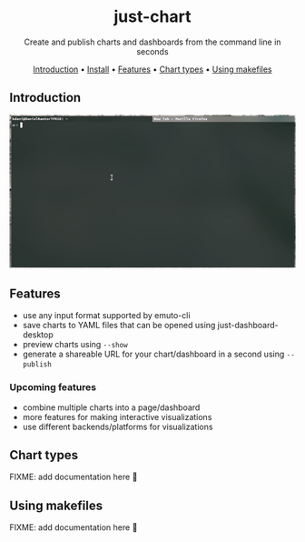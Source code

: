 <h1 align="center">
  just-chart
</h1>

<p align="center">
  Create and publish charts and dashboards from the command line in seconds
</p>

<p align="center">
  <a href="#introduction">Introduction</a> •
  <a href="#install">Install</a>  •
  <a href="#features">Features</a>  •
  <a href="#chart-types">Chart types</a>  •
  <a href="#using-makefiles">Using makefiles</a>
</p>


## Introduction

<p align="center">
  <img src="examples/demo.gif">
</p>


## Features

* use any input format supported by emuto-cli
* save charts to YAML files that can be opened using just-dashboard-desktop
* preview charts using `--show`
* generate a shareable URL for your chart/dashboard in a second using `--publish`

### Upcoming features

* combine multiple charts into a page/dashboard
* more features for making interactive visualizations
* use different backends/platforms for visualizations

## Chart types

FIXME: add documentation here 🙂


## Using makefiles

FIXME: add documentation here 🙂

